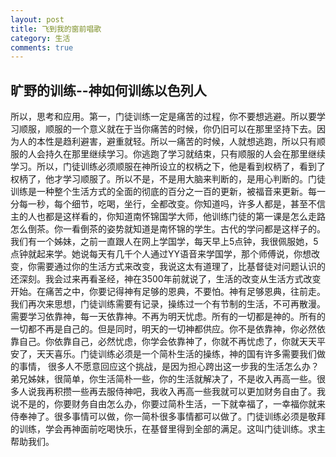 ```yaml
---
layout: post
title: 飞到我的窗前唱歌
category: 生活
comments: true
---
```

## 旷野的训练--神如何训练以色列人

所以，思考和应用。第一，门徒训练一定是痛苦的过程，你不要想逃避。所以要学习顺服，顺服的一个意义就在于当你痛苦的时候，你仍旧可以在那里坚持下去。因为人的本性是趋利避害，避重就轻。所以一痛苦的时候，人就想逃跑，所以只有顺服的人会持久在那里继续学习。你逃跑了学习就结束，只有顺服的人会在那里继续学习。所以，门徒训练必须顺服在神所设立的权柄之下，他是看到权柄了，看到了权柄了，他才学习顺服了。所以不是，不是用大脑来判断的，是用心判断的。门徒训练是一种整个生活方式的全面的彻底的百分之一百的更新，被福音来更新。每一分每一秒，每个细节，吃喝，坐行，全都改变。你知道吗，许多人都是，甚至不信主的人也都是这样看的，你知道南怀锦国学大师，他训练门徒的第一课是怎么走路怎么倒茶。你一看倒茶的姿势就知道是南怀锦的学生。古代的学问都是这样子的。我们有一个姊妹，之前一直跟人在网上学国学，每天早上5点钟，我很佩服她，5点钟就起来学。她说每天有几千个人通过YY语音来学国学，那个师傅说，你想改变，你需要通过你的生活方式来改变，我说这太有道理了，比基督徒对问题认识的还深刻。我会过来再看圣经，神在3500年前就说了，生活的改变从生活方式改变开始。在痛苦之中，你要记得神有足够的恩典，不要怕。神有足够恩典，往前走。我们再次来思想，门徒训练需要有记录，操练过一个有节制的生活，不可再散漫。需要学习依靠神，每一天依靠神。不再为明天忧虑。所有的一切都是神的。所有的一切都不再是自己的。但是同时，明天的一切神都供应。你不是依靠神，你必然依靠自己。你依靠自己，必然忧虑，你学会依靠神了，你就不再忧虑了，你就天天平安了，天天喜乐。门徒训练必须是一个简朴生活的操练，神的国有许多需要我们做的事情， 很多人不愿意回应这个挑战，是因为担心跨出这一步我的生活怎么办？弟兄姊妹，很简单，你生活简朴一些，你的生活就解决了，不是收入再高一些。很多人说我再积攒一些再去服侍神吧，我收入再高一些我就可以更加财务自由了。我说不是的，你要财务自由怎么办，你要过简朴生活，一下就幸福了，一幸福你就来侍奉神了。很多事情可以做，你一简朴很多事情都可以做了。门徒训练必须是敬拜的训练，学会再神面前吃喝快乐，在基督里得到全部的满足。这叫门徒训练。求主帮助我们。
